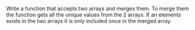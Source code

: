 Write a function that accepts two arrays and merges them. To merge them the function gets all the unique values from the 2 arrays. If an elements exists in the two arrays it is only included once in the merged array.